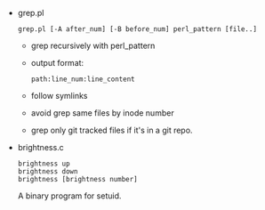  + grep.pl

    ```shell
    grep.pl [-A after_num] [-B before_num] perl_pattern [file..]
    ```

      - grep recursively with perl_pattern

      - output format:

        ```text
        path:line_num:line_content
        ```

      - follow symlinks

      - avoid grep same files by inode number

      - grep only git tracked files if it's in a git repo.

  + brightness.c

    ```shell
    brightness up
    brightness down
    brightness [brightness number]
    ```

    A binary program for setuid.
